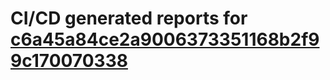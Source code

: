 # CI/CD generated reports for [c6a45a84ce2a9006373351168b2f99c170070338](https://github.com/hydephp/develop/commit/c6a45a84ce2a9006373351168b2f99c170070338)
